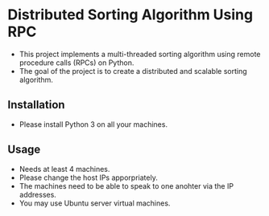 # Distributed Sorting Algorithm Using RPC

* This project implements a multi-threaded sorting algorithm using remote procedure calls (RPCs) on Python. </br>
* The goal of the project is to create a distributed and scalable sorting algorithm.

## Installation

* Please install Python 3 on all your machines.

## Usage

* Needs at least 4 machines. </br>
* Please change the host IPs apporpriately. </br>
* The machines need to be able to speak to one anohter via the IP addresses. </br>
* You may use Ubuntu server virtual machines. </br>
